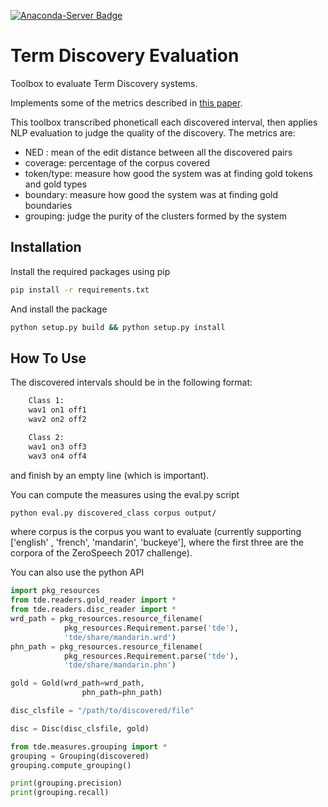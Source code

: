 [![Anaconda-Server Badge](https://anaconda.org/coml/tde/badges/version.svg)](
https://anaconda.org/coml/tde)

Term Discovery Evaluation
=========================

Toolbox to evaluate  Term Discovery systems.

Implements some of the metrics described in [this paper](https://core.ac.uk/download/pdf/48187287.pdf).

This toolbox transcribed phoneticall each discovered interval, then applies 
NLP evaluation to judge the quality of the discovery.
The metrics are:
- NED : mean of the edit distance between all the discovered pairs
- coverage: percentage of the corpus covered
- token/type: measure how good the system was at finding gold tokens and gold types
- boundary: measure how good the system was at finding gold boundaries
- grouping: judge the purity of the clusters formed by the system

Installation
------------

Install the required packages using pip

```bash
pip install -r requirements.txt
```

And install the package

```bash
python setup.py build && python setup.py install
```

How To Use
----------

The discovered intervals should be in the following format:

```bash
    Class 1:
    wav1 on1 off1
    wav2 on2 off2

    Class 2:
    wav1 on3 off3
    wav3 on4 off4

```

and finish by an empty line (which is important).

You can compute the measures using the eval.py script

```bash
python eval.py discovered_class corpus output/
```

where corpus is the corpus you want to evaluate (currently supporting ['english'
, 'french', 'mandarin', 'buckeye'], where the first three are the corpora of the
ZeroSpeech 2017 challenge).

You can also use the python API

```python
import pkg_resources 
from tde.readers.gold_reader import *
from tde.readers.disc_reader import *
wrd_path = pkg_resources.resource_filename(
            pkg_resources.Requirement.parse('tde'),
            'tde/share/mandarin.wrd')
phn_path = pkg_resources.resource_filename(
            pkg_resources.Requirement.parse('tde'),
            'tde/share/mandarin.phn')

gold = Gold(wrd_path=wrd_path, 
                phn_path=phn_path) 

disc_clsfile = "/path/to/discovered/file"

disc = Disc(disc_clsfile, gold) 

from tde.measures.grouping import * 
grouping = Grouping(discovered)
grouping.compute_grouping()

print(grouping.precision)
print(grouping.recall)
```



